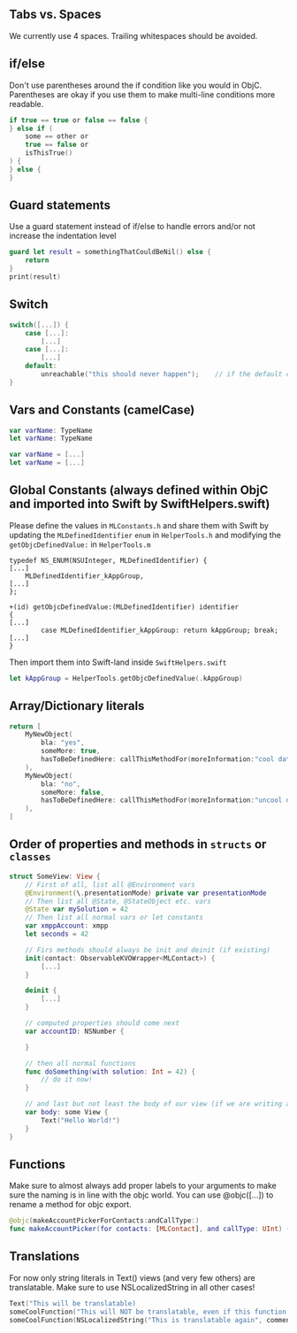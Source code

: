 ## Tabs vs. Spaces
We currently use 4 spaces. Trailing whitespaces should be avoided.

## if/else
Don't use parentheses around the if condition like you would in ObjC. Parentheses are okay if you use them to make multi-line conditions more readable.
```swift
if true == true or false == false {
} else if (
    some == other or
    true == false or
    isThisTrue()
) {
} else {
}
```

## Guard statements
Use a guard statement instead of if/else to handle errors and/or not increase the indentation level
```swift
guard let result = somethingThatCouldBeNil() else {
    return
}
print(result)
```

## Switch
```swift
switch([...]) {
    case [...]:
        [...]
    case [...]:
        [...]
    default:
        unreachable("this should never happen");    // if the default case should never occur - SwiftHelpers.swift
}
```

## Vars and Constants (camelCase)
```swift
var varName: TypeName
let varName: TypeName

var varName = [...]
let varName = [...]
```

## Global Constants (always defined within ObjC and imported into Swift by SwiftHelpers.swift)
Please define the values in `MLConstants.h` and share them with Swift by updating the `MLDefinedIdentifier` `enum` in `HelperTools.h` and modifying the `getObjcDefinedValue:` in `HelperTools.m`
```objc
typedef NS_ENUM(NSUInteger, MLDefinedIdentifier) {
[...]
    MLDefinedIdentifier_kAppGroup,
[...]
};
```
```objc
+(id) getObjcDefinedValue:(MLDefinedIdentifier) identifier
{
[...]
        case MLDefinedIdentifier_kAppGroup: return kAppGroup; break;
[...]
}
```
Then import them into Swift-land inside `SwiftHelpers.swift`
```swift
let kAppGroup = HelperTools.getObjcDefinedValue(.kAppGroup)
```

## Array/Dictionary literals
```swift
return [
    MyNewObject(
        bla: "yes",
        someMore: true,
        hasToBeDefinedHere: callThisMethodFor(moreInformation:"cool data", withSolution:42)
    ),
    MyNewObject(
        bla: "no",
        someMore: false,
        hasToBeDefinedHere: callThisMethodFor(moreInformation:"uncool data", withSolution:-1)
    ),
]
```

## Order of properties and methods in `structs` or `classes`
```swift
struct SomeView: View {
    // First of all, list all @Environment vars
    @Environment(\.presentationMode) private var presentationMode
    // Then list all @State, @StateObject etc. vars
    @State var mySolution = 42
    // Then list all normal vars or let constants
    var xmppAccount: xmpp
    let seconds = 42

    // Firs methods should always be init and deinit (if existing)
    init(contact: ObservableKVOWrapper<MLContact>) {
        [...]
    }

    deinit {
        [...]
    }

    // computed properties should come next
    var accountID: NSNumber {

    }

    // then all normal functions
    func doSomething(with solution: Int = 42) {
        // do it now!
    }

    // and last but not least the body of our view (if we are writing a View at all, of course)
    var body: some View {
        Text("Hello World!")
    }
}
```

## Functions
Make sure to almost always add proper labels to your arguments to make sure the naming is in line with the objc world.
You can use @objc([...]) to rename a method for objc export.
```swift
@objc(makeAccountPickerForContacts:andCallType:)
func makeAccountPicker(for contacts: [MLContact], and callType: UInt) -> UIViewController {
```

## Translations
For now only string literals in Text() views (and very few others) are translatable. Make sure to use NSLocalizedString in all other cases!
```swift
Text("This will be translatable)
someCoolFunction("This will NOT be translatable, even if this function uses LocalizedStringKey!")
someCoolFunction(NSLocalizedString("This is translatable again", comment:"a note for our translators")
```

